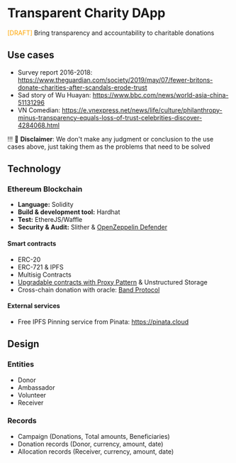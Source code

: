 # Transparent Charity DApp
<span style="color:orange;">[DRAFT]</span>
Bring transparency and accountability to charitable donations

## Use cases
- Survey report 2016-2018: https://www.theguardian.com/society/2019/may/07/fewer-britons-donate-charities-after-scandals-erode-trust
- Sad story of Wu Huayan: https://www.bbc.com/news/world-asia-china-51131296
- VN Comedian: https://e.vnexpress.net/news/life/culture/philanthropy-minus-transparency-equals-loss-of-trust-celebrities-discover-4284068.html


!!! 📝 **Disclaimer**:
We don't make any judgment or conclusion to the use cases above, just taking them as the problems that need to be solved

## Technology
### Ethereum Blockchain
- **Language:** Solidity
- **Build & development tool:** Hardhat
- **Test:** EthereJS/Waffle
- **Security & Audit:** Slither & [OpenZeppelin Defender](https://openzeppelin.com/defender/)


#### Smart contracts
- ERC-20
- ERC-721 & IPFS
- Multisig Contracts
- [Upgradable contracts with Proxy Pattern](https://docs.openzeppelin.com/upgrades-plugins/1.x/proxies) & Unstructured Storage
- Cross-chain donation with oracle: [Band Protocol](https://docs.bandchain.org)

#### External services
- Free IPFS Pinning service from Pinata: https://pinata.cloud

## Design
### Entities
- Donor
- Ambassador
- Volunteer
- Receiver
### Records
- Campaign (Donations, Total amounts, Beneficiaries)
- Donation records (Donor, currency, amount, date)
- Allocation records (Receiver, currency, amount, date)
